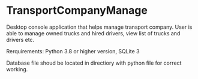 # TransportCompanyManage
Desktop console application that helps manage transport company. User is able to manage owned trucks and hired drivers, view list of trucks and drivers etc.

Rerquirements:
Python 3.8 or higher version, 
SQLite 3 

Database file shoud be located in directiory with python file for correct working.

